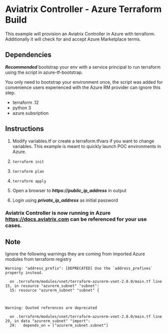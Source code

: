 # Aviatrix Controller - Azure Terraform Build

This example will provision an Aviatrix Controller in Azure with terraform. Additionally it will check for and accept Azure Marketplace terms.

## Dependencies

**_Recommended_** bootstrap your env with a service principal to run terraform using the script in azure-tf-bootstrap.

You only need to bootstrap your environment once, the script was added for convenience users experienced with the Azure RM provider can ignore this step.

* terraform .12
* python 3
* azure subsription

## Instructions

1. Modify variables.tf or create a terraform.tfvars if you want to change variables. This example is meant to quickly launch POC environments in Azure.

2. ```terraform init```

3. ```terraform plan```

4. ```terraform apply```

5. Open a browser to ***https://public_ip_address*** in output

6. Login using ***private_ip_address*** as initial password

### Aviatrix Controller is now running in Azure https://docs.aviatrix.com can be referenced for your use cases.


## Note

Ignore the following warnings they are coming from imported Azure modules from terraform registry

```
Warning: "address_prefix": [DEPRECATED] Use the `address_prefixes` property instead.

  on .terraform/modules/vnet/terraform-azurerm-vnet-2.0.0/main.tf line 15, in resource "azurerm_subnet" "subnet":
  15: resource "azurerm_subnet" "subnet" {



Warning: Quoted references are deprecated

  on .terraform/modules/vnet/terraform-azurerm-vnet-2.0.0/main.tf line 29, in data "azurerm_subnet" "import":
  29:   depends_on = ["azurerm_subnet.subnet"]
```


